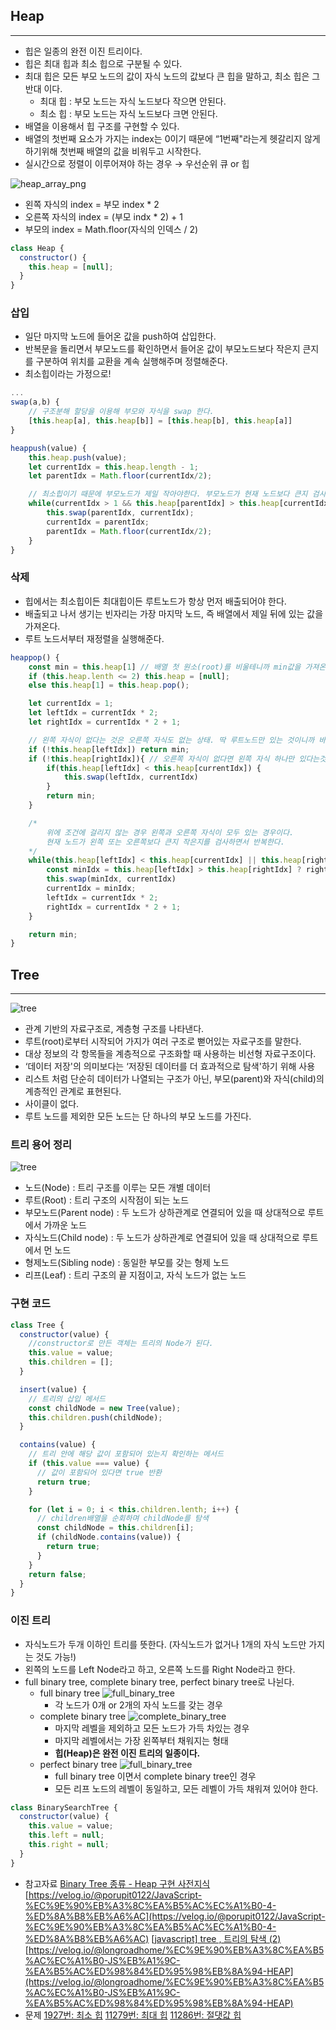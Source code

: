 ## Heap

---

- 힙은 일종의 완전 이진 트리이다.
- 힙은 최대 힙과 최소 힙으로 구분될 수 있다.
- 최대 힙은 모든 부모 노드의 값이 자식 노드의 값보다 큰 힙을 말하고, 최소 힙은 그 반대 이다.
  - 최대 힙 : 부모 노드는 자식 노드보다 작으면 안된다.
  - 최소 힙 : 부모 노드는 자식 노드보다 크면 안된다.
- 배열을 이용해서 힙 구조를 구현할 수 있다.
- 배열의 첫번째 요소가 가지는 index는 0이기 때문에 “1번째"라는게 헷갈리지 않게 하기위해 첫번째 배열의 값을 비워두고 시작한다.
- 실시간으로 정렬이 이루어져야 하는 경우 → 우선순위 큐 or 힙

![heap_array_png](https://pale-freighter-43a.notion.site/image/https%3A%2F%2Fs3-us-west-2.amazonaws.com%2Fsecure.notion-static.com%2Fb94d0a92-de3d-4b70-9961-04ef5c8993b1%2F%E1%84%89%E1%85%B3%E1%84%8F%E1%85%B3%E1%84%85%E1%85%B5%E1%86%AB%E1%84%89%E1%85%A3%E1%86%BA_2022-04-27_%E1%84%8B%E1%85%A9%E1%84%92%E1%85%AE_8.22.38.png?table=block&id=d7af8ecd-8203-49e0-b172-e65ce16f4051&spaceId=07c9824f-8fb4-4d32-b4e1-f618c474c29f&width=1470&userId=&cache=v2)

- 왼쪽 자식의 index = 부모 index \* 2
- 오른쪽 자식의 index = (부모 indx \* 2) + 1
- 부모의 index = Math.floor(자식의 인덱스 / 2)

```jsx
class Heap {
  constructor() {
    this.heap = [null];
  }
}
```

### 삽입

- 일단 마지막 노드에 들어온 값을 push하여 삽입한다.
- 반복문을 돌리면서 부모노드를 확인하면서 들어온 값이 부모노드보다 작은지 큰지를 구분하여 위치를 교환을 계속 실행해주며 정렬해준다.
- 최소힙이라는 가정으로!

```jsx
...
swap(a,b) {
	// 구조분해 할당을 이용해 부모와 자식을 swap 한다.
	[this.heap[a], this.heap[b]] = [this.heap[b], this.heap[a]]
}

heappush(value) {
	this.heap.push(value);
	let currentIdx = this.heap.length - 1;
	let parentIdx = Math.floor(currentIdx/2);

	// 최소힙이기 때문에 부모노드가 제일 작아야한다. 부모노드가 현재 노드보다 큰지 검사하면서 반복한다.
	while(currentIdx > 1 && this.heap[parentIdx] > this.heap[currentIdx]) {
		this.swap(parentIdx, currentIdx);
		currentIdx = parentIdx;
		parentIdx = Math.floor(currentIdx/2);
	}
}
```

### 삭제

- 힙에서는 최소힙이든 최대힙이든 루트노드가 항상 먼저 배출되어야 한다.
- 배출되고 나서 생기는 빈자리는 가장 마지막 노드, 즉 배열에서 제일 뒤에 있는 값을 가져온다.
- 루트 노드서부터 재정렬을 실행해준다.

```jsx
heappop() {
	const min = this.heap[1] // 배열 첫 원소(root)를 비울테니까 min값을 가져온다.
	if (this.heap.lenth <= 2) this.heap = [null];
	else this.heap[1] = this.heap.pop();

	let currentIdx = 1;
	let leftIdx = currentIdx * 2;
	let rightIdx = currentIdx * 2 + 1;

	// 왼쪽 자식이 없다는 것은 오른쪽 자식도 없는 상태. 딱 루트노드만 있는 것이니까 바로 반환!
	if (!this.heap[leftIdx]) return min;
	if (!this.heap[rightIdx]){ // 오른쪽 자식이 없다면 왼쪽 자식 하나만 있다는것을 의미
		if(this.heap[leftIdx] < this.heap[currentIdx]) {
			this.swap(leftIdx, currentIdx)
		}
		return min;
	}

	/*
		위에 조건에 걸리지 않는 경우 왼쪽과 오른쪽 자식이 모두 있는 경우이다.
		현재 노드가 왼쪽 또는 오른쪽보다 큰지 작은지를 검사하면서 반복한다.
	*/
	while(this.heap[leftIdx] < this.heap[currentIdx] || this.heap[rightIdx] < this.heap[currentIdx]) {
		const minIdx = this.heap[leftIdx] > this.heap[rightIdx] ? rightIdx : leftIdx;
		this.swap(minIdx, currentIdx)
		currentIdx = minIdx;
		leftIdx = currentIdx * 2;
		rightIdx = currentIdx * 2 + 1;
	}

	return min;
}
```

## Tree

---

![tree](https://pale-freighter-43a.notion.site/image/https%3A%2F%2Fs3-us-west-2.amazonaws.com%2Fsecure.notion-static.com%2Ffee0a457-fe70-41d5-bc9b-38baac74644f%2F%E1%84%89%E1%85%B3%E1%84%8F%E1%85%B3%E1%84%85%E1%85%B5%E1%86%AB%E1%84%89%E1%85%A3%E1%86%BA_2022-04-27_%E1%84%8B%E1%85%A9%E1%84%92%E1%85%AE_8.01.23.png?table=block&id=438fc8d2-b384-403a-8e4c-9704b73ccb9a&spaceId=07c9824f-8fb4-4d32-b4e1-f618c474c29f&width=860&userId=&cache=v2)

- 관계 기반의 자료구조로, 계층형 구조를 나타낸다.
- 루트(root)로부터 시작되어 가지가 여러 구조로 뻗어있는 자료구조를 말한다.
- 대상 정보의 각 항목들을 계층적으로 구조화할 때 사용하는 비선형 자료구조이다.
- ‘데이터 저장'의 의미보다는 ‘저장된 데이터를 더 효과적으로 탐색'하기 위해 사용
- 리스트 처럼 단순히 데이터가 나열되는 구조가 아닌, 부모(parent)와 자식(child)의 계층적인 관계로 표현된다.
- 사이클이 없다.
- 루트 노드를 제외한 모든 노드는 단 하나의 부모 노드를 가진다.

### 트리 용어 정리

![tree](https://pale-freighter-43a.notion.site/image/https%3A%2F%2Fs3-us-west-2.amazonaws.com%2Fsecure.notion-static.com%2Fb6239bec-3455-4f07-b2f6-6019f0e0bffa%2FKakaoTalk_Photo_2022-04-27-17-32-46.png?table=block&id=9a9b1127-f308-4373-8961-e3fdc2679a1c&spaceId=07c9824f-8fb4-4d32-b4e1-f618c474c29f&width=860&userId=&cache=v2)

- 노드(Node) : 트리 구조를 이루는 모든 개별 데이터
- 루트(Root) : 트리 구조의 시작점이 되는 노드
- 부모노드(Parent node) : 두 노드가 상하관계로 연결되어 있을 때 상대적으로 루트에서 가까운 노드
- 자식노드(Child node) : 두 노드가 상하관계로 연결되어 있을 때 상대적으로 루트에서 먼 노드
- 형제노드(Sibling node) : 동일한 부모를 갖는 형제 노드
- 리프(Leaf) : 트리 구조의 끝 지점이고, 자식 노드가 없는 노드

### 구현 코드

```jsx
class Tree {
  constructor(value) {
    //constructor로 만든 객체는 트리의 Node가 된다.
    this.value = value;
    this.children = [];
  }

  insert(value) {
    // 트리의 삽입 메서드
    const childNode = new Tree(value);
    this.children.push(childNode);
  }

  contains(value) {
    // 트리 안에 해당 값이 포함되어 있는지 확인하는 메서드
    if (this.value === value) {
      // 값이 포함되어 있다면 true 반환
      return true;
    }

    for (let i = 0; i < this.children.lenth; i++) {
      // children배열을 순회하며 childNode를 탐색
      const childNode = this.children[i];
      if (childNode.contains(value)) {
        return true;
      }
    }
    return false;
  }
}
```

### 이진 트리

- 자식노드가 두개 이하인 트리를 뜻한다. (자식노드가 없거나 1개의 자식 노드만 가지는 것도 가능!)
- 왼쪽의 노드를 Left Node라고 하고, 오른쪽 노드를 Right Node라고 한다.
- full binary tree, complete binary tree, perfect binary tree로 나뉜다.
  - full binary tree
    ![full_binary_tree](https://pale-freighter-43a.notion.site/image/https%3A%2F%2Fs3-us-west-2.amazonaws.com%2Fsecure.notion-static.com%2Fb1358026-0bcd-4d28-83d7-b5ad422a804d%2F%E1%84%89%E1%85%B3%E1%84%8F%E1%85%B3%E1%84%85%E1%85%B5%E1%86%AB%E1%84%89%E1%85%A3%E1%86%BA_2022-04-27_%E1%84%8B%E1%85%A9%E1%84%92%E1%85%AE_7.31.59.png?table=block&id=211470d8-97b0-420d-bbc4-2c31ffdb75ea&spaceId=07c9824f-8fb4-4d32-b4e1-f618c474c29f&width=580&userId=&cache=v2)
    - 각 노드가 0개 or 2개의 자식 노드를 갖는 경우
  - complete binary tree
    ![complete_binary_tree](https://pale-freighter-43a.notion.site/image/https%3A%2F%2Fs3-us-west-2.amazonaws.com%2Fsecure.notion-static.com%2Fb1358026-0bcd-4d28-83d7-b5ad422a804d%2F%E1%84%89%E1%85%B3%E1%84%8F%E1%85%B3%E1%84%85%E1%85%B5%E1%86%AB%E1%84%89%E1%85%A3%E1%86%BA_2022-04-27_%E1%84%8B%E1%85%A9%E1%84%92%E1%85%AE_7.31.59.png?table=block&id=211470d8-97b0-420d-bbc4-2c31ffdb75ea&spaceId=07c9824f-8fb4-4d32-b4e1-f618c474c29f&width=580&userId=&cache=v2)
    - 마지막 레벨을 제외하고 모든 노드가 가득 차있는 경우
    - 마지막 레벨에서는 가장 왼쪽부터 채워지는 형태
    - **힙(Heap)은 완전 이진 트리의 일종이다.**
  - perfect binary tree
    ![full_binary_tree](https://pale-freighter-43a.notion.site/image/https%3A%2F%2Fs3-us-west-2.amazonaws.com%2Fsecure.notion-static.com%2F291fdf5d-a3e3-4a6f-848e-2bd1492c4ed9%2F%E1%84%89%E1%85%B3%E1%84%8F%E1%85%B3%E1%84%85%E1%85%B5%E1%86%AB%E1%84%89%E1%85%A3%E1%86%BA_2022-04-27_%E1%84%8B%E1%85%A9%E1%84%92%E1%85%AE_7.34.45.png?table=block&id=8a2483c1-864c-498f-97e7-bd3a1d4a68e8&spaceId=07c9824f-8fb4-4d32-b4e1-f618c474c29f&width=580&userId=&cache=v2)
    - full binary tree 이면서 complete binary tree인 경우
    - 모든 리프 노드의 레벨이 동일하고, 모든 레벨이 가득 채워져 있어야 한다.

```jsx
class BinarySearchTree {
  constructor(value) {
    this.value = value;
    this.left = null;
    this.right = null;
  }
}
```

- 참고자료
  [Binary Tree 종류 - Heap 구현 사전지식](https://yaboong.github.io/data-structures/2018/02/10/1_binary-tree-1/)
  [https://velog.io/@porupit0122/JavaScript-%EC%9E%90%EB%A3%8C%EA%B5%AC%EC%A1%B0-4-%ED%8A%B8%EB%A6%AC](https://velog.io/@porupit0122/JavaScript-%EC%9E%90%EB%A3%8C%EA%B5%AC%EC%A1%B0-4-%ED%8A%B8%EB%A6%AC)
  [[javascript] tree , 트리의 탐색 (2)](https://hokeydokey.tistory.com/69)
  [https://velog.io/@longroadhome/%EC%9E%90%EB%A3%8C%EA%B5%AC%EC%A1%B0-JS%EB%A1%9C-%EA%B5%AC%ED%98%84%ED%95%98%EB%8A%94-HEAP](https://velog.io/@longroadhome/%EC%9E%90%EB%A3%8C%EA%B5%AC%EC%A1%B0-JS%EB%A1%9C-%EA%B5%AC%ED%98%84%ED%95%98%EB%8A%94-HEAP)
- 문제
  [1927번: 최소 힙](https://www.acmicpc.net/problem/1927)
  [11279번: 최대 힙](https://www.acmicpc.net/problem/11279)
  [11286번: 절댓값 힙](https://www.acmicpc.net/problem/11286)
